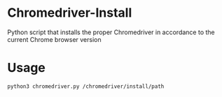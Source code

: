 # Chromedriver-Install
Python script that installs the proper Chromedriver in accordance to the current Chrome browser version

# Usage
```bash 
python3 chromedriver.py /chromedriver/install/path
```
